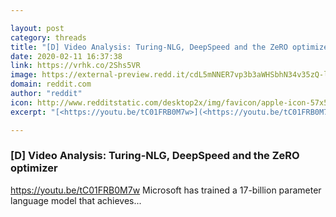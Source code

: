 ```yaml
---

layout: post
category: threads
title: "[D] Video Analysis: Turing-NLG, DeepSpeed and the ZeRO optimizer"
date: 2020-02-11 16:37:38
link: https://vrhk.co/2Shs5VR
image: https://external-preview.redd.it/cdL5mNNER7vp3b3aWHSbhN34v35zQ-lOG90mbVFLnuM.jpg?width=480&height=251.308900524&auto=webp&s=bb786e03c7c4f3c65c75c0d99badf660d9257229
domain: reddit.com
author: "reddit"
icon: http://www.redditstatic.com/desktop2x/img/favicon/apple-icon-57x57.png
excerpt: "[<https://youtu.be/tC01FRB0M7w>](<https://youtu.be/tC01FRB0M7w>) Microsoft has trained a 17-billion parameter language model that achieves..."

---
```


### [D] Video Analysis: Turing-NLG, DeepSpeed and the ZeRO optimizer

[<https://youtu.be/tC01FRB0M7w>](<https://youtu.be/tC01FRB0M7w>) Microsoft has trained a 17-billion parameter language model that achieves...